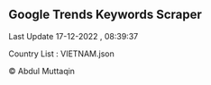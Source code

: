 

## Google Trends Keywords Scraper 
 
Last Update 17-12-2022 , 08:39:37

Country List :
VIETNAM.json



© Abdul Muttaqin 
